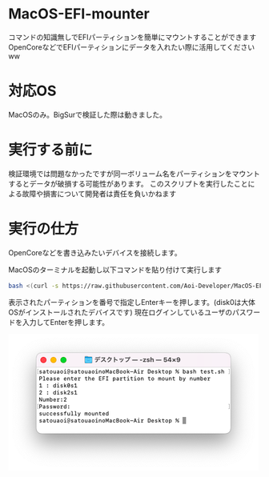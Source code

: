 # MacOS-EFI-mounter

コマンドの知識無しでEFIパーティションを簡単にマウントすることができます
OpenCoreなどでEFIパーティションにデータを入れたい際に活用してくださいww

# 対応OS

MacOSのみ。BigSurで検証した際は動きました。


# 実行する前に

検証環境では問題なかったですが同一ボリューム名をパーティションをマウントするとデータが破損する可能性があります。
このスクリプトを実行したことによる故障や損害について開発者は責任を負いかねます

# 実行の仕方

OpenCoreなどを書き込みたいデバイスを接続します。

MacOSのターミナルを起動し以下コマンドを貼り付けて実行します
```sh
bash <(curl -s https://raw.githubusercontent.com/Aoi-Developer/MacOS-EFI-mounter/main/main.sh)
```
表示されたパーティションを番号で指定しEnterキーを押します。(disk0は大体OSがインストールされたデバイスです)
現在ログインしているユーザのパスワードを入力してEnterを押します。

![test](Docs/terminal.png)
